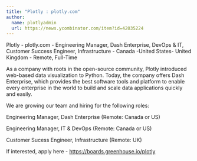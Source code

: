 ```yaml
---
title: "Plotly : plotly.com"
author:
  name: plotlyadmin
  url: https://news.ycombinator.com/item?id=42035224
---
```

Plotly - plotly.com - Engineering Manager, Dash Enterprise, DevOps &amp; IT, Customer Success Engineer, Infrastructure - Canada -United States- United Kingdom - Remote, Full-Time

As a company with roots in the open-source community, Plotly introduced web-based data visualization to Python. Today, the company offers Dash Enterprise, which provides the best software tools and platform to enable every enterprise in the world to build and scale data applications quickly and easily.

We are growing our team and hiring for the following roles:

Engineering Manager, Dash Enterprise (Remote: Canada or US)

Engineering Manager, IT &amp; DevOps (Remote: Canada or US)

Customer Sucess Engineer, Infrastructure (Remote: UK)

If interested, apply here - <a href="https:&#x2F;&#x2F;boards.greenhouse.io&#x2F;plotly" rel="nofollow">https:&#x2F;&#x2F;boards.greenhouse.io&#x2F;plotly</a>
<JobApplication />

